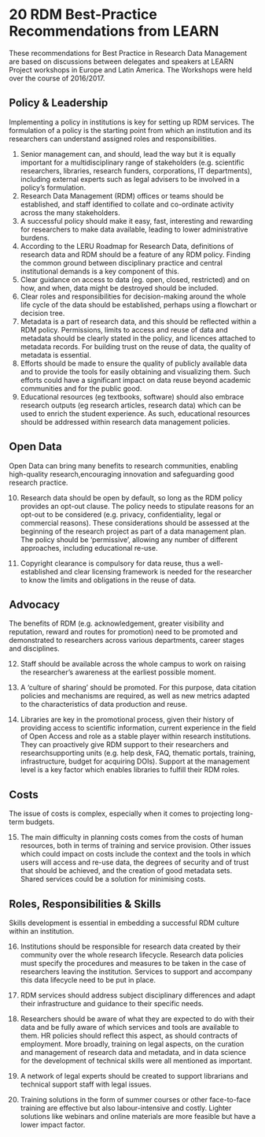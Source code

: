 # 20 RDM Best-Practice Recommendations from LEARN

These recommendations for Best Practice in Research Data Management are based on discussions between delegates and speakers at LEARN Project workshops in Europe and Latin America. The Workshops were held over the course of 2016/2017.

## Policy & Leadership
Implementing a policy in institutions is key for setting up RDM services. The formulation of a policy is the starting point from which an institution and its researchers can understand assigned roles and responsibilities.
1. Senior management can, and should, lead the way but it is equally important for a multidisciplinary range of stakeholders (e.g. scientific researchers, libraries, research funders, corporations, IT departments), including external experts such as legal advisers to be involved in a policy’s formulation.
2. Research Data Management (RDM) offices or teams should be established, and staff identified
to collate and co-ordinate activity across the many stakeholders.
3. A successful policy should make it easy, fast, interesting and rewarding for researchers to make
data available, leading to lower administrative burdens.
4. According to the LERU Roadmap for Research Data, definitions of research data and RDM
should be a feature of any RDM policy. Finding the common ground between disciplinary
practice and central institutional demands is a key component of this.
5. Clear guidance on access to data (eg. open, closed, restricted) and on how, and when, data
might be destroyed should be included.
6. Clear roles and responsibilities for decision-making around the whole life cycle of the data
should be established, perhaps using a flowchart or decision tree.
7. Metadata is a part of research data, and this should be reflected within a RDM policy.
Permissions, limits to access and reuse of data and metadata should be clearly stated in the
policy, and licences attached to metadata records. For building trust on the reuse of data, the
quality of metadata is essential.
8. Efforts should be made to ensure the quality of publicly available data and to provide the tools
for easily obtaining and visualizing them. Such efforts could have a significant impact on data
reuse beyond academic communities and for the public good.
9. Educational resources (eg textbooks, software) should also embrace research outputs (eg
research articles, research data) which can be used to enrich the student experience. As such,
educational resources should be addressed within research data management policies.

## Open Data
Open Data can bring many benefits to research communities, enabling high-quality research,encouraging innovation and safeguarding good research practice.

10. Research data should be open by default, so long as the RDM policy provides an opt-out clause. The policy needs to stipulate reasons for an opt-out to be considered (e.g. privacy, confidentiality, legal or commercial reasons). These considerations should be assessed at the beginning of the research project as part of a data management plan. The policy should be ‘permissive’, allowing any number of different approaches, including educational re-use.

11. Copyright clearance is compulsory for data reuse, thus a well-established and clear licensing framework is needed for the researcher to know the limits and obligations in the reuse of data.

## Advocacy
The benefits of RDM (e.g. acknowledgement, greater visibility and reputation, reward and routes
for promotion) need to be promoted and demonstrated to researchers across various departments,
career stages and disciplines.

12. Staff should be available across the whole campus to work on raising the researcher’s
awareness at the earliest possible moment.

13. A ‘culture of sharing’ should be promoted. For this purpose, data citation policies and
mechanisms are required, as well as new metrics adapted to the characteristics of data
production and reuse.

14. Libraries are key in the promotional process, given their history of providing access to scientific
information, current experience in the field of Open Access and role as a stable player within
research institutions. They can proactively give RDM support to their researchers and researchsupporting
units (e.g. help desk, FAQ, thematic portals, training, infrastructure, budget for
acquiring DOIs). Support at the management level is a key factor which enables libraries to
fulfill their RDM roles.

## Costs
The issue of costs is complex, especially when it comes to projecting long-term budgets.

15. The main difficulty in planning costs comes from the costs of human resources, both in terms
of training and service provision. Other issues which could impact on costs include the context
and the tools in which users will access and re-use data, the degrees of security and of trust that
should be achieved, and the creation of good metadata sets. Shared services could be a solution
for minimising costs.

## Roles, Responsibilities & Skills
Skills development is essential in embedding a successful RDM culture within an institution.

16. Institutions should be responsible for research data created by their community over the whole
research lifecycle. Research data policies must specify the procedures and measures to be taken
in the case of researchers leaving the institution. Services to support and accompany this data
lifecycle need to be put in place.

17. RDM services should address subject disciplinary differences and adapt their infrastructure and
guidance to their specific needs.

18. Researchers should be aware of what they are expected to do with their data and be fully
aware of which services and tools are available to them. HR policies should reflect this aspect,
as should contracts of employment. More broadly, training on legal aspects, on the curation
and management of research data and metadata, and in data science for the development of
technical skills were all mentioned as important.

19. A network of legal experts should be created to support librarians and technical support staff
with legal issues.

20. Training solutions in the form of summer courses or other face-to-face training are effective but
also labour-intensive and costly. Lighter solutions like webinars and online materials are more
feasible but have a lower impact factor.
